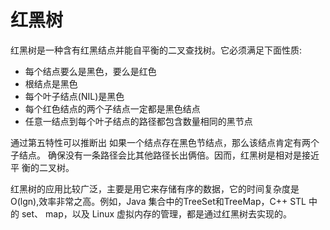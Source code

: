 # 红黑树

红黑树是一种含有红黑结点并能自平衡的二叉查找树。它必须满足下面性质:
- 每个结点要么是黑色，要么是红色
- 根结点是黑色
- 每个叶子结点(NIL)是黑色
- 每个红色结点的两个子结点一定都是黑色结点
-  任意一结点到每个叶子结点的路径都包含数量相同的黑节点 
  
通过第五特性可以推断出 如果一个结点存在黑色节结点，那么该结点肯定有两个子结点。  确保没有一条路径会比其他路径长出俩倍。因而，红黑树是相对是接近平
衡的二叉树。

红黑树的应用比较广泛，主要是用它来存储有序的数据，它的时间复杂度是 O(lgn),效率非常之高。例如，Java 集合中的TreeSet和TreeMap，C++ STL 中的 set、 map，以及 Linux 虚拟内存的管理，都是通过红黑树去实现的。
